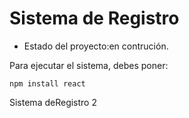 <h1> Sistema de Registro</h1>

- Estado del proyecto:en contrución.

Para ejecutar el sistema, debes poner:

```npm install react```

Sistema deRegistro 2
